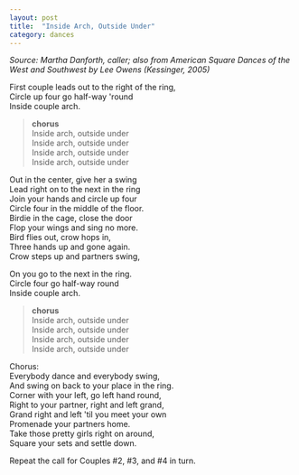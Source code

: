 ```yaml
---
layout: post
title:  "Inside Arch, Outside Under"
category: dances
---
```


_Source: Martha Danforth, caller; also from American Square Dances of the West
and Southwest by Lee Owens (Kessinger, 2005)_

First couple leads out to the right of the ring,   
Circle up four go half-way 'round   
Inside couple arch.  
  
> **chorus**  
> Inside arch, outside under   
> Inside arch, outside under   
> Inside arch, outside under   
> Inside arch, outside under   
  
Out in the center, give her a swing   
Lead right on to the next in the ring   
Join your hands and circle up four   
Circle four in the middle of the floor.   
Birdie in the cage, close the door   
Flop your wings and sing no more.   
Bird flies out, crow hops in,   
Three hands up and gone again.   
Crow steps up and partners swing,  

On you go to the next in the ring.   
Circle four go half-way round   
Inside couple arch.  

> **chorus**  
> Inside arch, outside under   
> Inside arch, outside under   
> Inside arch, outside under   
> Inside arch, outside under  
  
Chorus:   
Everybody dance and everybody swing,   
And swing on back to your place in the ring.   
Corner with your left, go left hand round,   
Right to your partner, right and left grand,   
Grand right and left 'til you meet your own   
Promenade your partners home.   
Take those pretty girls right on around,   
Square your sets and settle down.  
  
Repeat the call for Couples #2, #3, and #4 in turn.  
